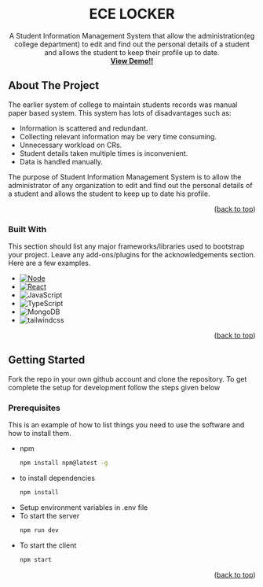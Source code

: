 <!-- Improved compatibility of back to top link: See: https://github.com/othneildrew/Best-README-Template/pull/73 -->
<a name="readme-top"></a>
<!--
*** Thanks for checking out the Best-README-Template. If you have a suggestion
*** that would make this better, please fork the repo and create a pull request
*** or simply open an issue with the tag "enhancement".
*** Don't forget to give the project a star!
*** Thanks again! Now go create something AMAZING! :D
-->



<!-- PROJECT SHIELDS -->
<!--
*** I'm using markdown "reference style" links for readability.
*** Reference links are enclosed in brackets [ ] instead of parentheses ( ).
*** See the bottom of this document for the declaration of the reference variables
*** for contributors-url, forks-url, etc. This is an optional, concise syntax you may use.
*** https://www.markdownguide.org/basic-syntax/#reference-style-links
-->

<!-- PROJECT LOGO -->
<br />
<div align="center">

  <h1 align="center">ECE LOCKER</h1>

  <p align="center">
    A Student Information Management System that allow the administration(eg college department) to edit and find out the personal details of a student and allows the student to keep their profile up to date. 
    <br />
    <a href="https://nith-ece-locker.netlify.app/login"><strong>View Demo!!</strong></a>
    <br />
    
  </p>
</div>


<!-- ABOUT THE PROJECT -->
## About The Project



The earlier system of college to maintain students records was manual paper based system.
This system has lots of disadvantages such as:

<ul>
  <li>Information is scattered and redundant.</li>
  <li>Collecting relevant information may be very time consuming.</li>
  <li>Unnecessary workload on CRs.</li>
  <li>Student details taken multiple times is inconvenient.</li>
  <li>Data is handled manually.</li>
</ul>

The purpose of Student Information Management System is to allow the administrator of any organization to edit and find out the personal details of a student and allows the student to keep up to date his profile. 

<p align="right">(<a href="#readme-top">back to top</a>)</p>



### Built With

This section should list any major frameworks/libraries used to bootstrap your project. Leave any add-ons/plugins for the acknowledgements section. Here are a few examples.

* [![Node][Node.js]][Node-url]
* [![React][React.js]][React-url]
* ![JavaScript][Javascript]
* ![TypeScript][Typescript]
* ![MongoDB][MongoDB]
* ![tailwindcss][tailwindcss]

<p align="right">(<a href="#readme-top">back to top</a>)</p>



<!-- GETTING STARTED -->
## Getting Started

Fork the repo in your own github account and clone the repository. To get complete the setup for development follow the steps given below

### Prerequisites

This is an example of how to list things you need to use the software and how to install them.
* npm
  ```sh
  npm install npm@latest -g
  ```
* to install dependencies
  ```sh
  npm install
  ```
* Setup environment variables in .env file
* To start the server
  ```sh
  npm run dev
  ```
* To start the client
  ```sh
  npm start
  ```


<p align="right">(<a href="#readme-top">back to top</a>)</p>





<!-- MARKDOWN LINKS & IMAGES -->
<!-- https://www.markdownguide.org/basic-syntax/#reference-style-links -->
[contributors-shield]: https://img.shields.io/github/contributors/othneildrew/Best-README-Template.svg?style=for-the-badge
[contributors-url]: https://github.com/othneildrew/Best-README-Template/graphs/contributors
[forks-shield]: https://img.shields.io/github/forks/othneildrew/Best-README-Template.svg?style=for-the-badge
[forks-url]: https://github.com/othneildrew/Best-README-Template/network/members
[stars-shield]: https://img.shields.io/github/stars/othneildrew/Best-README-Template.svg?style=for-the-badge
[stars-url]: https://github.com/othneildrew/Best-README-Template/stargazers
[issues-shield]: https://img.shields.io/github/issues/othneildrew/Best-README-Template.svg?style=for-the-badge
[issues-url]: https://github.com/othneildrew/Best-README-Template/issues
[license-shield]: https://img.shields.io/github/license/othneildrew/Best-README-Template.svg?style=for-the-badge
[license-url]: https://github.com/othneildrew/Best-README-Template/blob/master/LICENSE.txt
[linkedin-shield]: https://img.shields.io/badge/-LinkedIn-black.svg?style=for-the-badge&logo=linkedin&colorB=555
[linkedin-url]: https://linkedin.com/in/othneildrew
[product-screenshot]: images/screenshot.png
[Node.js]: https://img.shields.io/badge/node.js-000000?style=for-the-badge&logo=nodedotjs&logoColor=white
[Node-url]: https://nodejs.org/en
[React.js]: https://img.shields.io/badge/React-000000?style=for-the-badge&logo=react&logoColor=61DAFB
[React-url]: https://reactjs.org/
[Javascript]: https://img.shields.io/badge/JavaScript-000000?style=for-the-badge&logo=JavaScript&logoColor=#F7DF1E
[Typescript]: https://img.shields.io/badge/TypeScript-000000?style=for-the-badge&logo=TypeScript&logoColor=#3178C6
[MongoDB]: https://img.shields.io/badge/MongoDB-000000?style=for-the-badge&logo=MongoDB&logoColor=#47A248
[tailwindcss]: https://img.shields.io/badge/tailwindcss-000000?style=for-the-badge&logo=tailwindcss&logoColor=#06B6D4
 
